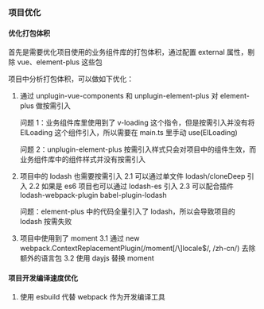 ### 项目优化

#### 优化打包体积

首先是需要优化项目使用的业务组件库的打包体积，通过配置 external 属性，剔除 vue、element-plus 这些包

项目中分析打包体积，可以做如下优化：

1. 通过 unplugin-vue-components 和 unplugin-element-plus 对 element-plus 做按需引入

   问题 1：业务组件库里使用到了 v-loading 这个指令，但是按需引入并没有将 ElLoading 这个组件引入，所以需要在 main.ts 里手动 use(ElLoading)

   问题 2：unplugin-element-plus 按需引入样式只会对项目中的组件生效，而业务组件库中的组件样式并没有按需引入

2. 项目中的 lodash 也需要按需引入
   2.1 可以通过单文件 lodash/cloneDeep 引入
   2.2 如果是 es6 项目也可以通过 lodash-es 引入
   2.3 可以配合插件 lodash-webpack-plugin babel-plugin-lodash

   问题：element-plus 中的代码全量引入了 lodash，所以会导致项目的 lodash 按需失败

3. 项目中使用到了 moment
   3.1 通过 new webpack.ContextReplacementPlugin(/moment[/\\]locale$/, /zh-cn/) 去除额外的语言包
   3.2 使用 dayjs 替换 moment

#### 项目开发编译速度优化

1. 使用 esbuild 代替 webpack 作为开发编译工具
